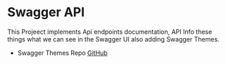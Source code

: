# Swagger API

This Projeect implements Api endpoints documentation, API Info these things what we can see in the Swagger UI also adding Swagger Themes.

- Swagger Themes Repo [GitHub][link0001]

[link0001]: https://github.com/ostranme/swagger-ui-themes